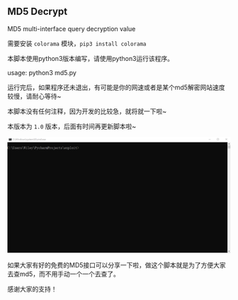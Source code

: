 ## MD5 Decrypt 

MD5 multi-interface query decryption value

需要安装 `colorama` 模块，`pip3 install colorama`

本脚本使用python3版本编写，请使用python3运行该程序。

usage: python3 md5.py

运行完后，如果程序还未退出，有可能是你的网速或者是某个md5解密网站速度较慢，请耐心等待~

本脚本没有任何注释，因为开发的比较急，就将就一下啦~

本版本为 `1.0` 版本，后面有时间再更新脚本啦~

![](GIF.gif)

如果大家有好的免费的MD5接口可以分享一下啦，做这个脚本就是为了方便大家去查md5，而不用手动一个一个去查了。

感谢大家的支持！
